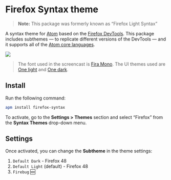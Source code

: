 # Firefox Syntax theme

> __Note:__ This package was formerly known as “Firefox Light Syntax”

A syntax theme for [Atom](https://atom.io) based on the
[Firefox DevTools](https://developer.mozilla.org/en/docs/Tools). This package
includes subthemes — to replicate different versions of the DevTools —
and it supports all of the [Atom core languages](https://github.com/atom/language-examples#languages).

![](https://cloud.githubusercontent.com/assets/17343833/16637508/1c155562-43a5-11e6-9312-379f59201638.gif)

> The font used in the screencast is [Fira Mono](https://github.com/mozilla/Fira).
The UI themes used are [One light](https://atom.io/themes/one-light-ui)
and [One dark](https://atom.io/themes/one-dark-ui).

## Install

Run the following command:

```bash
apm install firefox-syntax
```

To activate, go to the __Settings > Themes__ section and select “Firefox” from
the __Syntax Themes__ drop-down menu.

## Settings

Once activated, you can change the __Subtheme__ in the theme settings:

1. `Default Dark` - Firefox 48
2. `Default Light` (default) - Firefox 48
3. `Firebug` :new:
